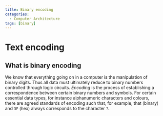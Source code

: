 ```yaml
---
title: Binary encoding
categories:
  - Computer Architecture
tags: [binary]
---
```


# Text encoding

## What is binary encoding

We know that everything going on in a computer is the manipulation of binary digits. Thus all data must ultimately reduce to binary numbers controlled through logic circuits. _Encoding_ is the process of establishing a correspondence between certain binary numbers and symbols. For certain essential data types, for instance alphanumeric characters and colours, there are agreed standards of encoding such that, for example, that (binary) and `3F` (hex) always corresponds to the character `?`.
